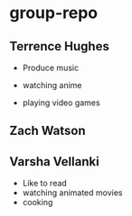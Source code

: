  # group-repo

## Terrence Hughes

- Produce music

- watching anime

- playing video games





## Zach Watson






## Varsha Vellanki

- Like to read
- watching  animated movies
- cooking
